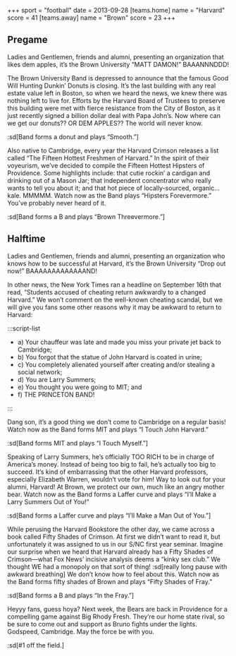 +++
sport = "football"
date = 2013-09-28
[teams.home]
name = "Harvard"
score = 41
[teams.away]
name = "Brown"
score = 23
+++

## Pregame

Ladies and Gentlemen, friends and alumni, presenting an organization that likes dem apples, it’s the Brown University “MATT DAMON!” BAAANNNDDD!

The Brown University Band is depressed to announce that the famous Good Will Hunting Dunkin’ Donuts is closing. It’s the last building with any real estate value left in Boston, so when we heard the news, we knew there was nothing left to live for. Efforts by the Harvard Board of Trustees to preserve this building were met with fierce resistance from the City of Boston, as it just recently signed a billion dollar deal with Papa John’s. Now where can we get our donuts?? OR DEM APPLES?? The world will never know.

:sd[Band forms a donut and plays “Smooth.”]

Also native to Cambridge, every year the Harvard Crimson releases a list called “The Fifteen Hottest Freshmen of Harvard.” In the spirit of their voyeurism, we’ve decided to compile the Fifteen Hottest Hipsters of Providence. Some highlights include: that cutie rockin’ a cardigan and drinking out of a Mason Jar; that independent concentrator who really wants to tell you about it; and that hot piece of locally-sourced, organic... kale. MMMMM. Watch now as the Band plays “Hipsters Forevermore.” You’ve probably never heard of it.

:sd[Band forms a B and plays “Brown Threevermore.”]

## Halftime

Ladies and Gentlemen, friends and alumni, presenting an organization who knows how to be successful at Harvard, it’s the Brown University “Drop out now!” BAAAAAAAAAAAAAND!

In other news, the New York Times ran a headline on September 16th that read, “Students accused of cheating return awkwardly to a changed Harvard.” We won’t comment on the well-known cheating scandal, but we will give you fans some other reasons why it may be awkward to return to Harvard:

:::script-list

- a) Your chauffeur was late and made you miss your private jet back to Cambridge;
- b) You forgot that the statue of John Harvard is coated in urine;
- c) You completely alienated yourself after creating and/or stealing a social network;
- d) You are Larry Summers;
- e) You thought you were going to MIT; and
- f) THE PRINCETON BAND!

:::

Dang son, it’s a good thing we don’t come to Cambridge on a regular basis! Watch now as the Band forms MIT and plays “I Touch John Harvard.”

:sd[Band forms MIT and plays “I Touch Myself.”]

Speaking of Larry Summers, he’s officially TOO RICH to be in charge of America’s money. Instead of being too big to fail, he’s actually too big to succeed. It’s kind of embarrassing that the other Harvard professors, especially Elizabeth Warren, wouldn’t vote for him! Way to look out for your alumni, Harvard! At Brown, we protect our own, much like an angry mother bear. Watch now as the Band forms a Laffer curve and plays “I’ll Make a Larry Summers Out of You!”

:sd[Band forms a Laffer curve and plays “I’ll Make a Man Out of You.”]

While perusing the Harvard Bookstore the other day, we came across a book called Fifty Shades of Crimson. At first we didn’t want to read it, but unfortunately it was assigned to us in our S/NC first year seminar. Imagine our surprise when we heard that Harvard already has a Fifty Shades of Crimson—what Fox News’ incisive analysis deems a “kinky sex club.” We thought WE had a monopoly on that sort of thing! :sd[really long pause with awkward breathing] We don’t know how to feel about this. Watch now as the Band forms fifty shades of Brown and plays “Fifty Shades of Fray.”

:sd[Band forms a B and plays “In the Fray.”]

Heyyy fans, guess hoya? Next week, the Bears are back in Providence for a compelling game against Big Rhody Fresh. They’re our home state rival, so be sure to come out and support as Bruno fights under the lights. Godspeed, Cambridge. May the force be with you.

:sd[#1 off the field.]
